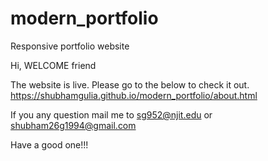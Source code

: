 # modern_portfolio
Responsive portfolio website

Hi, WELCOME friend

The website is live. 
Please go to the below to check it out.
https://shubhamgulia.github.io/modern_portfolio/about.html

If you any question mail me to sg952@njit.edu or shubham26g1994@gmail.com

Have a good one!!!
